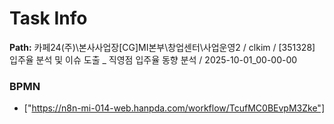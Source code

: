 # Task Info

**Path:** 카페24(주)\본사사업장\[CG]MI본부\창업센터\사업운영2 / clkim / [351328] 입주율 분석 및 이슈 도출 _ 직영점 입주율 동향 분석 / 2025-10-01_00-00-00

### BPMN
- ["https://n8n-mi-014-web.hanpda.com/workflow/TcufMC0BEvpM3Zke"]

